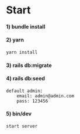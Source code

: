 # Start

#### 1) bundle install

#### 2) yarn
    yarn install

#### 3) rails db:migrate

#### 4) rails db:seed
    default admin:
        email: admin@admin.com
        pass: 123456
    
#### 5) bin/dev
    start server
